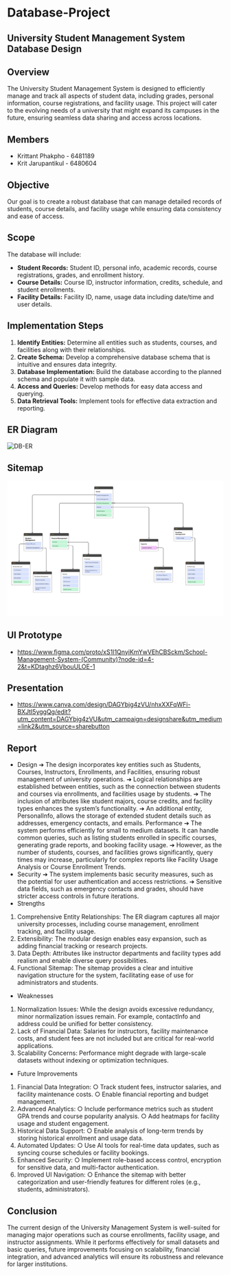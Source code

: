 # Database-Project

## University Student Management System Database Design
## Overview
The University Student Management System is designed to efficiently manage and track all aspects of student data, including grades, personal information, course registrations, and facility usage. This project will cater to the evolving needs of a university that might expand its campuses in the future, ensuring seamless data sharing and access across locations.

## Members
- Krittant Phakpho - 6481189
- Krit Jarupantikul - 6480604

## Objective
Our goal is to create a robust database that can manage detailed records of students, course details, and facility usage while ensuring data consistency and ease of access.

## Scope
The database will include:
- **Student Records:** Student ID, personal info, academic records, course registrations, grades, and enrollment history.
- **Course Details:** Course ID, instructor information, credits, schedule, and student enrollments.
- **Facility Details:** Facility ID, name, usage data including date/time and user details.

## Implementation Steps
1. **Identify Entities:** Determine all entities such as students, courses, and facilities along with their relationships.
2. **Create Schema:** Develop a comprehensive database schema that is intuitive and ensures data integrity.
3. **Database Implementation:** Build the database according to the planned schema and populate it with sample data.
4. **Access and Queries:** Develop methods for easy data access and querying.
5. **Data Retrieval Tools:** Implement tools for effective data extraction and reporting.


## ER Diagram
![DB-ER](https://github.com/user-attachments/assets/5fed86f0-0c52-46ed-ad4b-600d24a60f1e)


## Sitemap
![Sitemap](https://github.com/LKJTC/Database-Project/blob/main/Sitemap.png)

## UI Prototype
- https://www.figma.com/proto/xS1I1QnyiKmYwVEhCBSckm/School-Management-System-(Community)?node-id=4-2&t=KDtaghz6VbouULOE-1

## Presentation
- https://www.canva.com/design/DAGYbjg4zVU/nhxXXFqWFi-BXJtI5yggQg/edit?utm_content=DAGYbjg4zVU&utm_campaign=designshare&utm_medium=link2&utm_source=sharebutton
  
## Report
- Design
➔ The design incorporates key entities such as Students, Courses, Instructors,
Enrollments, and Facilities, ensuring robust management of university
operations.
➔ Logical relationships are established between entities, such as the connection
between students and courses via enrollments, and facilities usage by students.
➔ The inclusion of attributes like student majors, course credits, and facility types
enhances the system’s functionality.
➔ An additional entity, PersonalInfo, allows the storage of extended student details
such as addresses, emergency contacts, and emails.
Performance
➔ The system performs efficiently for small to medium datasets. It can handle
common queries, such as listing students enrolled in specific courses, generating
grade reports, and booking facility usage.
➔ However, as the number of students, courses, and facilities grows significantly,
query times may increase, particularly for complex reports like Facility Usage
Analysis or Course Enrollment Trends.
- Security
➔ The system implements basic security measures, such as the potential for user
authentication and access restrictions.
➔ Sensitive data fields, such as emergency contacts and grades, should have stricter
access controls in future iterations.
- Strengths
1. Comprehensive Entity Relationships: The ER diagram captures all major
university processes, including course management, enrollment tracking, and
facility usage.
2. Extensibility: The modular design enables easy expansion, such as adding
financial tracking or research projects.
3. Data Depth: Attributes like instructor departments and facility types add realism
and enable diverse query possibilities.
4. Functional Sitemap: The sitemap provides a clear and intuitive navigation
structure for the system, facilitating ease of use for administrators and students.
- Weaknesses
1. Normalization Issues: While the design avoids excessive redundancy, minor
normalization issues remain. For example, contactInfo and address could be
unified for better consistency.
2. Lack of Financial Data: Salaries for instructors, facility maintenance costs, and
student fees are not included but are critical for real-world applications.
3. Scalability Concerns: Performance might degrade with large-scale datasets
without indexing or optimization techniques.
- Future Improvements
1. Financial Data Integration:
○ Track student fees, instructor salaries, and facility maintenance costs.
○ Enable financial reporting and budget management.
2. Advanced Analytics:
○ Include performance metrics such as student GPA trends and course
popularity analysis.
○ Add heatmaps for facility usage and student engagement.
3. Historical Data Support:
○ Enable analysis of long-term trends by storing historical enrollment and
usage data.
4. Automated Updates:
○ Use AI tools for real-time data updates, such as syncing course schedules
or facility bookings.
5. Enhanced Security:
○ Implement role-based access control, encryption for sensitive data, and
multi-factor authentication.
6. Improved UI Navigation:
○ Enhance the sitemap with better categorization and user-friendly features
for different roles (e.g., students, administrators).
## Conclusion
The current design of the University Management System is well-suited for managing
major operations such as course enrollments, facility usage, and instructor
assignments. While it performs effectively for small datasets and basic queries, future
improvements focusing on scalability, financial integration, and advanced analytics will
ensure its robustness and relevance for larger institutions.
